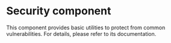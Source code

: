 Security component
==================

This component provides basic utilities to protect from common vulnerabilities. For details, please refer to its documentation.